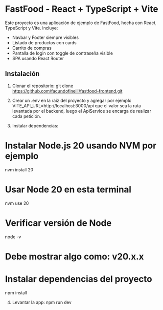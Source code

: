 # FastFood - React + TypeScript + Vite

Este proyecto es una aplicación de ejemplo de FastFood, hecha con React, TypeScript y Vite. Incluye:

- Navbar y Footer siempre visibles
- Listado de productos con cards
- Carrito de compras
- Pantalla de login con toggle de contraseña visible
- SPA usando React Router

## Instalación

1. Clonar el repositorio:
git clone https://github.com/facundofinelli/fastfood-frontend.git

2. Crear un .env en la raiz del proyecto y agregar por ejemplo
VITE_API_URL=http://localhost:3000/api
que el valor sea la ruta levantada por el backend, luego el ApiService se encarga de realizar cada petición.

3. Instalar dependencias:
# Instalar Node.js 20 usando NVM por ejemplo
nvm install 20

# Usar Node 20 en esta terminal
nvm use 20

# Verificar versión de Node
node -v
# Debe mostrar algo como: v20.x.x

# Instalar dependencias del proyecto
npm install

4. Levantar la app:
npm run dev